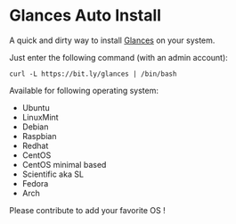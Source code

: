 Glances Auto Install
====================

A quick and dirty way to install [Glances](https://github.com/nicolargo/glances) on your system.

Just enter the following command (with an admin account):

    curl -L https://bit.ly/glances | /bin/bash

Available for following operating system:
- Ubuntu
- LinuxMint
- Debian
- Raspbian
- Redhat
- CentOS
- CentOS minimal based
- Scientific aka SL
- Fedora
- Arch

Please contribute to add your favorite OS !
